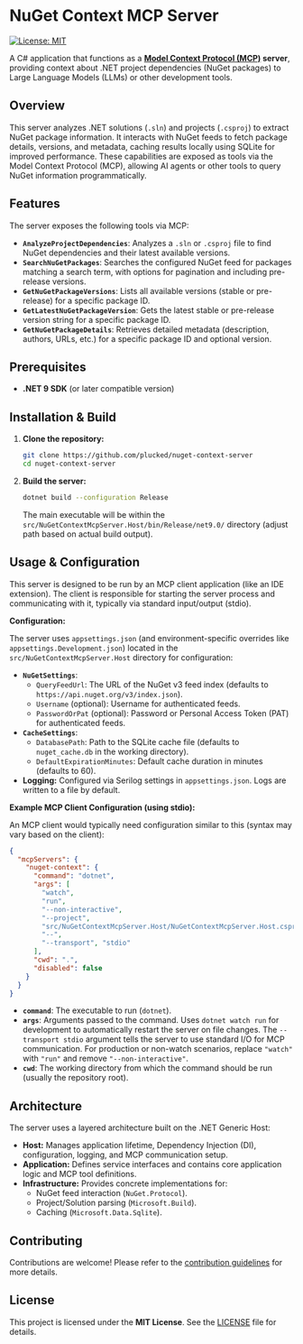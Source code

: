# NuGet Context MCP Server

[![License: MIT](https://img.shields.io/badge/License-MIT-yellow.svg)](https://opensource.org/licenses/MIT)

A C# application that functions as a **[Model Context Protocol (MCP)](https://github.com/modelcontextprotocol/) server**, providing context about .NET project dependencies (NuGet packages) to Large Language Models (LLMs) or other development tools.

## Overview

This server analyzes .NET solutions (`.sln`) and projects (`.csproj`) to extract NuGet package information. It interacts with NuGet feeds to fetch package details, versions, and metadata, caching results locally using SQLite for improved performance. These capabilities are exposed as tools via the Model Context Protocol (MCP), allowing AI agents or other tools to query NuGet information programmatically.

## Features

The server exposes the following tools via MCP:

*   **`AnalyzeProjectDependencies`**: Analyzes a `.sln` or `.csproj` file to find NuGet dependencies and their latest available versions.
*   **`SearchNuGetPackages`**: Searches the configured NuGet feed for packages matching a search term, with options for pagination and including pre-release versions.
*   **`GetNuGetPackageVersions`**: Lists all available versions (stable or pre-release) for a specific package ID.
*   **`GetLatestNuGetPackageVersion`**: Gets the latest stable or pre-release version string for a specific package ID.
*   **`GetNuGetPackageDetails`**: Retrieves detailed metadata (description, authors, URLs, etc.) for a specific package ID and optional version.

## Prerequisites

*   **.NET 9 SDK** (or later compatible version)

## Installation & Build

1.  **Clone the repository:**
    ```bash
    git clone https://github.com/plucked/nuget-context-server
    cd nuget-context-server
    ```
2.  **Build the server:**
    ```bash
    dotnet build --configuration Release
    ```
    The main executable will be within the `src/NuGetContextMcpServer.Host/bin/Release/net9.0/` directory (adjust path based on actual build output).

## Usage & Configuration

This server is designed to be run by an MCP client application (like an IDE extension). The client is responsible for starting the server process and communicating with it, typically via standard input/output (stdio).

**Configuration:**

The server uses `appsettings.json` (and environment-specific overrides like `appsettings.Development.json`) located in the `src/NuGetContextMcpServer.Host` directory for configuration:

*   **`NuGetSettings`**:
    *   `QueryFeedUrl`: The URL of the NuGet v3 feed index (defaults to `https://api.nuget.org/v3/index.json`).
    *   `Username` (optional): Username for authenticated feeds.
    *   `PasswordOrPat` (optional): Password or Personal Access Token (PAT) for authenticated feeds.
*   **`CacheSettings`**:
    *   `DatabasePath`: Path to the SQLite cache file (defaults to `nuget_cache.db` in the working directory).
    *   `DefaultExpirationMinutes`: Default cache duration in minutes (defaults to 60).
*   **Logging:** Configured via Serilog settings in `appsettings.json`. Logs are written to a file by default.

**Example MCP Client Configuration (using stdio):**

An MCP client would typically need configuration similar to this (syntax may vary based on the client):

```json
{
  "mcpServers": {
    "nuget-context": {
      "command": "dotnet",
      "args": [
        "watch",
        "run",
        "--non-interactive",
        "--project",
        "src/NuGetContextMcpServer.Host/NuGetContextMcpServer.Host.csproj",
        "--",
        "--transport", "stdio"
      ],
      "cwd": ".",
      "disabled": false
    }
  }
}
```

*   **`command`**: The executable to run (`dotnet`).
*   **`args`**: Arguments passed to the command. Uses `dotnet watch run` for development to automatically restart the server on file changes. The `--transport stdio` argument tells the server to use standard I/O for MCP communication. For production or non-watch scenarios, replace `"watch"` with `"run"` and remove `"--non-interactive"`.
*   **`cwd`**: The working directory from which the command should be run (usually the repository root).

## Architecture

The server uses a layered architecture built on the .NET Generic Host:

*   **Host:** Manages application lifetime, Dependency Injection (DI), configuration, logging, and MCP communication setup.
*   **Application:** Defines service interfaces and contains core application logic and MCP tool definitions.
*   **Infrastructure:** Provides concrete implementations for:
    *   NuGet feed interaction (`NuGet.Protocol`).
    *   Project/Solution parsing (`Microsoft.Build`).
    *   Caching (`Microsoft.Data.Sqlite`).

## Contributing

Contributions are welcome! Please refer to the [contribution guidelines](CONTRIBUTING.md) for more details.

## License

This project is licensed under the **MIT License**. See the [LICENSE](LICENSE) file for details.